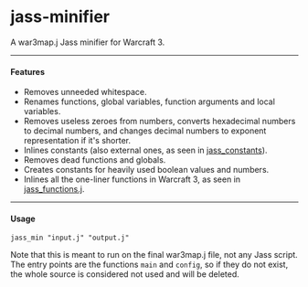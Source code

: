 jass-minifier
=============

A war3map.j Jass minifier for Warcraft 3.

---------------------------------------

#### Features

* Removes unneeded whitespace.
* Renames functions, global variables, function arguments and local variables.
* Removes useless zeroes from numbers, converts hexadecimal numbers to decimal numbers, and changes decimal numbers to exponent representation if it's shorter.  
* Inlines constants (also external ones, as seen in [jass_constants](https://github.com/flowtsohg/jass-minifier/blob/master/jass_constants.j)).
* Removes dead functions and globals.
* Creates constants for heavily used boolean values and numbers.
* Inlines all the one-liner functions in Warcraft 3, as seen in [jass_functions.j](https://github.com/flowtsohg/jass-minifier/blob/master/jass_functions.j).

---------------------------------------

#### Usage

  `jass_min "input.j" "output.j"`
  
Note that this is meant to run on the final war3map.j file, not any Jass script.
The entry points are the functions `main` and `config`, so if they do not exist, the whole source is considered not used and will be deleted.
